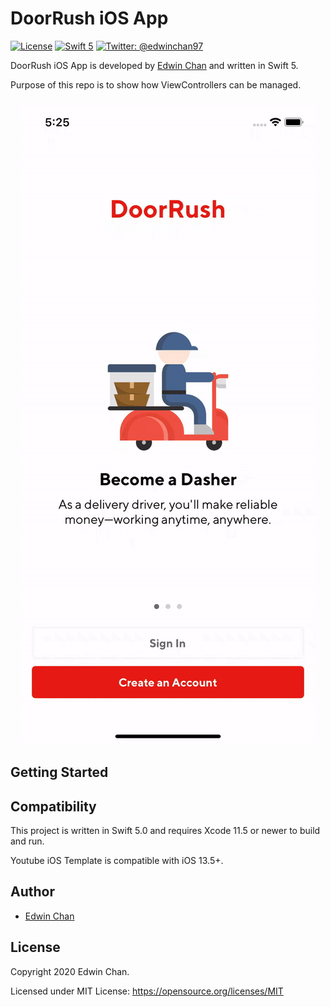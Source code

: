  # DoorRush iOS App

[![License](http://img.shields.io/badge/License-MIT-green.svg?style=flat)](https://github.com/Edwin97/DoorRush/blob/master/LICENSE)
[![Swift 5](https://img.shields.io/badge/Swift-5.0-orange.svg?style=flat)](https://swift.org)
[![Twitter: @edwinchan97](https://img.shields.io/badge/Contact-Twitter-blue.svg?style=flat)](https://twitter.com/edwinchan97)

DoorRush iOS App is developed by [Edwin Chan](https://twitter.com/EdwinChan97) and written in Swift 5.

Purpose of this repo is to show how ViewControllers can be managed.

<h3 align="center">
<img src="screenshot.gif" alt="Screenshot of DoorRush iOS App" />
</h3>

## Getting Started



## Compatibility

This project is written in Swift 5.0 and requires Xcode 11.5 or newer to build and run.

Youtube iOS Template is compatible with iOS 13.5+.

## Author

* [Edwin Chan](https://twitter.com/EdwinChan97)

## License

Copyright 2020 Edwin Chan.

Licensed under MIT License: https://opensource.org/licenses/MIT

